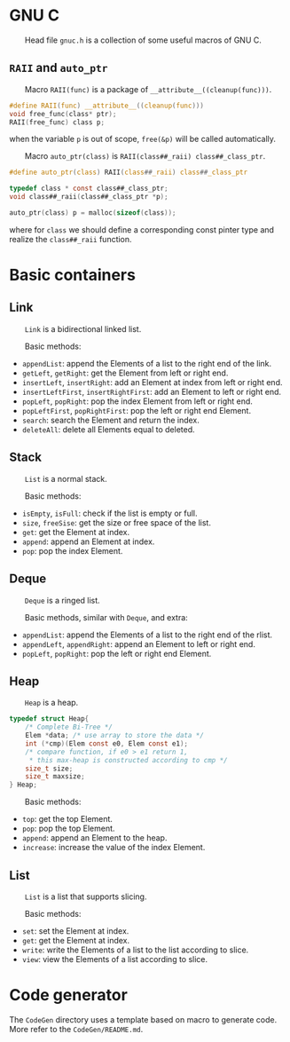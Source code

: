 # GNU C
&emsp;&emsp;Head file `gnuc.h` is a collection of some useful macros of GNU C.

## `RAII` and `auto_ptr`
&emsp;&emsp;Macro `RAII(func)` is a package of `__attribute__((cleanup(func)))`.
```c
#define RAII(func) __attribute__((cleanup(func)))
void free_func(class* ptr);
RAII(free_func) class p;
```
when the variable `p` is out of scope, `free(&p)` will be called automatically.

&emsp;&emsp;Macro `auto_ptr(class)` is `RAII(class##_raii) class##_class_ptr`.
```c
#define auto_ptr(class) RAII(class##_raii) class##_class_ptr

typedef class * const class##_class_ptr;
void class##_raii(class##_class_ptr *p);

auto_ptr(class) p = malloc(sizeof(class));
```
where for `class` we should define a corresponding const pinter type 
and realize the `class##_raii` function.

# Basic containers
## Link
&emsp;&emsp;`Link` is a bidirectional linked list.

&emsp;&emsp;Basic methods:
- `appendList`: append the Elements of a list to the right end of the link.
- `getLeft`, `getRight`: get the Element from left or right end.
- `insertLeft`, `insertRight`: add an Element at index from left or right end.
- `insertLeftFirst`, `insertRightFirst`: add an Element to left or right end.
- `popLeft`, `popRight`: pop the index Element from left or right end.
- `popLeftFirst`, `popRightFirst`: pop the left or right end Element.
- `search`: search the Element and return the index.
- `deleteAll`: delete all Elements equal to deleted.

## Stack
&emsp;&emsp;`List` is a normal stack.

&emsp;&emsp;Basic methods:
- `isEmpty`, `isFull`: check if the list is empty or full.
- `size`, `freeSise`: get the size or free space of the list.
- `get`: get the Element at index.
- `append`: append an Element at index.
- `pop`: pop the index Element.

## Deque
&emsp;&emsp;`Deque` is a ringed list.

&emsp;&emsp;Basic methods, similar with `Deque`, and extra:
- `appendList`: append the Elements of a list to the right end of the rlist.
- `appendLeft`, `appendRight`: append an Element to left or right end.
- `popLeft`, `popRight`: pop the left or right end Element.


## Heap
&emsp;&emsp;`Heap` is a heap.
```c
typedef struct Heap{
    /* Complete Bi-Tree */
    Elem *data; /* use array to store the data */
    int (*cmp)(Elem const e0, Elem const e1);
    /* compare function, if e0 > e1 return 1,
     * this max-heap is constructed according to cmp */
    size_t size;
    size_t maxsize;
} Heap;
```

&emsp;&emsp;Basic methods:
- `top`: get the top Element.
- `pop`: pop the top Element.
- `append`: append an Element to the heap.
- `increase`: increase the value of the index Element.


## List
&emsp;&emsp;`List` is a list that supports slicing.

&emsp;&emsp;Basic methods:
- `set`: set the Element at index.
- `get`: get the Element at index.
- `write`: write the Elements of a list to the list according to slice.
- `view`: view the Elements of a list according to slice.


# Code generator
The `CodeGen` directory uses a template based on macro to generate code.
More refer to the `CodeGen/README.md`.
